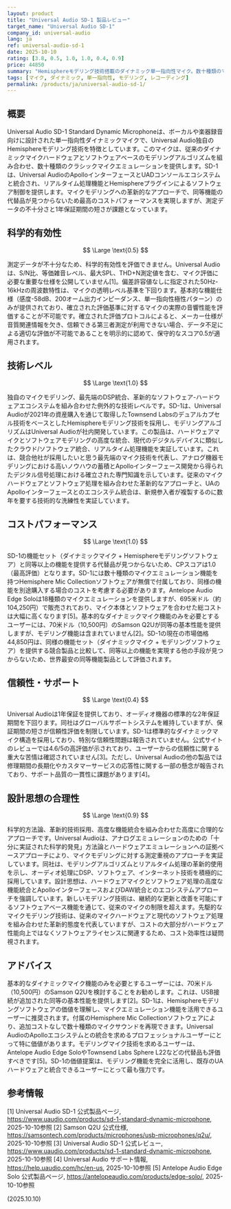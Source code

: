 ```yaml
---
layout: product
title: "Universal Audio SD-1 製品レビュー"
target_name: "Universal Audio SD-1"
company_id: universal-audio
lang: ja
ref: universal-audio-sd-1
date: 2025-10-10
rating: [3.8, 0.5, 1.0, 1.0, 0.4, 0.9]
price: 44850
summary: "Hemisphereモデリング技術搭載のダイナミック単一指向性マイク。数十種類のマイクエミュレーション機能を提供し、同等機能の代替品が見つからないため最高のコストパフォーマンスを実現。測定データの不十分さと1年保証期間の短さが課題。"
tags: [マイク, ダイナミック, 単一指向性, モデリング, レコーディング]
permalink: /products/ja/universal-audio-sd-1/
---
```


## 概要

Universal Audio SD-1 Standard Dynamic Microphoneは、ボーカルや楽器録音向けに設計された単一指向性ダイナミックマイクで、Universal Audio独自のHemisphereモデリング技術を特徴としています。このマイクは、従来のダイナミックマイクハードウェアとソフトウェアベースのモデリングアルゴリズムを組み合わせ、数十種類のクラシックマイクエミュレーションを提供します。SD-1は、Universal AudioのApolloインターフェースとUADコンソールエコシステムと統合され、リアルタイム処理機能とHemisphereプラグインによるソフトウェア制御を提供します。マイクモデリングへの革新的なアプローチで、同等機能の代替品が見つからないため最高のコストパフォーマンスを実現しますが、測定データの不十分さと1年保証期間の短さが課題となっています。

## 科学的有効性

$$ \Large \text{0.5} $$

測定データが不十分なため、科学的有効性を評価できません。Universal Audioは、S/N比、等価雑音レベル、最大SPL、THD+N測定値を含む、マイク評価に必要な重要な仕様を公開していません[1]。偏差許容値なしに指定された50Hz-16kHzの周波数特性は、マイクの透明レベル基準を下回ります。基本的な機能仕様（感度-58dB、200オーム出力インピーダンス、単一指向性極性パターン）のみが提供されており、確立された評価基準に対するマイクの実際の音響性能を評価することが不可能です。確立された評価プロトコルによると、メーカー仕様が音質関連情報を欠き、信頼できる第三者測定が利用できない場合、データ不足による適切な評価が不可能であることを明示的に認めて、保守的なスコア0.5が適用されます。

## 技術レベル

$$ \Large \text{1.0} $$

独自のマイクモデリング、最先端のDSP統合、革新的なソフトウェア-ハードウェアエコシステムを組み合わせた例外的な技術レベルです。SD-1は、Universal Audioが2021年の資産購入を通じて取得したTownsend Labsのデュアルカプセル技術をベースとしたHemisphereモデリング技術を採用し、モデリングアルゴリズムはUniversal Audioが社内開発しています。この製品は、ハードウェアマイクとソフトウェアモデリングの高度な統合、現代のデジタルデバイスに類似したクラウド/ソフトウェア統合、リアルタイム処理機能を実証しています。これは、競合他社が採用したいと思う最先端のマイク技術を代表し、アナログ機器モデリングにおける高いノウハウの蓄積とApolloインターフェース開発から得られたデジタル信号処理における確立された専門知識を示しています。従来のマイクハードウェアとソフトウェア処理を組み合わせた革新的なアプローチと、UAのApolloインターフェースとのエコシステム統合は、新規参入者が複製するのに数年を要する技術的な洗練性を実証しています。

## コストパフォーマンス

$$ \Large \text{1.0} $$

SD-1の機能セット（ダイナミックマイク + Hemisphereモデリングソフトウェア）と同等以上の機能を提供する代替品が見つからないため、CPスコアは1.0（最高評価）となります。SD-1には数十種類のマイクエミュレーション機能を持つHemisphere Mic Collectionソフトウェアが無償で付属しており、同様の機能を別途購入する場合のコストを考慮する必要があります。Antelope Audio Edge Soloは18種類のマイクエミュレーションを提供しますが、695米ドル（約104,250円）で販売されており、マイク本体とソフトウェアを合わせた総コストは大幅に高くなります[5]。基本的なダイナミックマイク機能のみを必要とするユーザーには、70米ドル（10,500円）のSamson Q2Uが同等の基本性能を提供しますが、モデリング機能は含まれていません[2]。SD-1の現在の市場価格44,850円は、同様の機能セット（ダイナミックマイク + モデリングソフトウェア）を提供する競合製品と比較して、同等以上の機能を実現する他の手段が見つからないため、世界最安の同等機能製品として評価されます。

## 信頼性・サポート

$$ \Large \text{0.4} $$

Universal Audioは1年保証を提供しており、オーディオ機器の標準的な2年保証期間を下回ります。同社はグローバルサポートシステムを維持していますが、保証期間の短さが信頼性評価を制限しています。SD-1は標準的なダイナミックマイク構造を採用しており、特別な信頼性問題は報告されていません。公式サイトのレビューでは4.6/5の高評価が示されており、ユーザーからの信頼性に関する重大な苦情は確認されていません[3]。ただし、Universal Audioの他の製品では修理期間の長期化やカスタマーサービスの応答性に関する一部の懸念が報告されており、サポート品質の一貫性に課題があります[4]。

## 設計思想の合理性

$$ \Large \text{0.9} $$

科学的方法論、革新的技術採用、高度な機能統合を組み合わせた高度に合理的なアプローチです。Universal Audioは、アナログエミュレーションのための「十分に実証された科学的発見」方法論とハードウェアエミュレーションへの証拠ベースアプローチにより、マイクモデリングに対する測定重視のアプローチを実証しています。同社は、モデリングアルゴリズムとリアルタイム処理の革新的使用を示し、オーディオ処理にDSP、ソフトウェア、インターネット技術を積極的に採用しています。設計思想は、ハードウェアマイクとソフトウェア処理の高度な機能統合とApolloインターフェースおよびDAW統合とのエコシステムアプローチを強調しています。新しいモデリング技術は、継続的な更新と改善を可能にするソフトウェアベース機能を通じて、従来のマイクの制限を超えます。先駆的なマイクモデリング技術は、従来のマイクハードウェアと現代のソフトウェア処理を組み合わせた革新的態度を代表していますが、コストの大部分がハードウェア性能向上ではなくソフトウェアライセンスに関連するため、コスト効率性は疑問視されます。

## アドバイス

基本的なダイナミックマイク機能のみを必要とするユーザーには、70米ドル（10,500円）のSamson Q2Uを検討することをお勧めします。これは、USB接続が追加された同等の基本性能を提供します[2]。SD-1は、Hemisphereモデリングソフトウェアの価値を理解し、マイクエミュレーション機能を活用できるユーザーに推奨されます。付属のHemisphere Mic Collectionソフトウェアにより、追加コストなしで数十種類のマイクサウンドを再現できます。Universal AudioのApolloエコシステムとの統合を求めるプロフェッショナルユーザーにとって特に価値があります。モデリングマイク技術を求めるユーザーは、Antelope Audio Edge SoloやTownsend Labs Sphere L22などの代替品も評価すべきです[5]。SD-1の価値提案は、モデリング機能を完全に活用し、既存のUAハードウェアと統合できるユーザーにとって最も強力です。

## 参考情報

[1] Universal Audio SD-1 公式製品ページ, https://www.uaudio.com/products/sd-1-standard-dynamic-microphone, 2025-10-10参照
[2] Samson Q2U 公式仕様, https://samsontech.com/products/microphones/usb-microphones/q2u/, 2025-10-10参照
[3] Universal Audio SD-1 公式レビュー, https://www.uaudio.com/products/sd-1-standard-dynamic-microphone, 2025-10-10参照
[4] Universal Audio サポート情報, https://help.uaudio.com/hc/en-us, 2025-10-10参照
[5] Antelope Audio Edge Solo 公式製品ページ, https://antelopeaudio.com/products/edge-solo/, 2025-10-10参照

(2025.10.10)